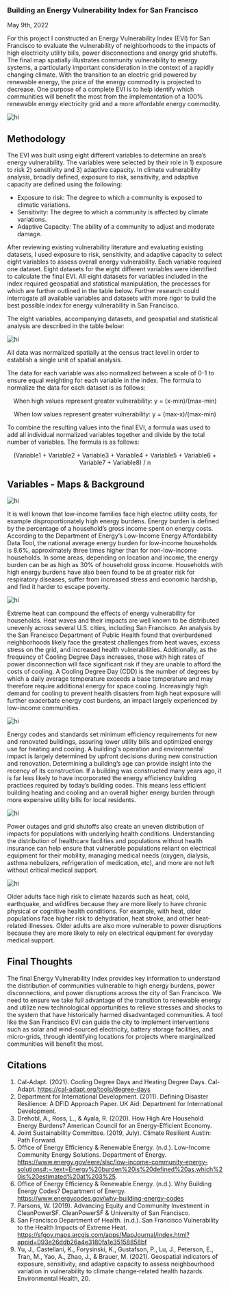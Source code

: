 ### **Building an Energy Vulnerability Index for San Francisco**

May 9th, 2022

For this project I constructed an Energy Vulnerability Index (EVI) for San Francisco to evaluate the vulnerability of neighborhoods to the impacts of high electricity utility bills, power disconnections and energy grid shutoffs. The final map spatially illustrates community vulnerability to energy systems, a particularly important consideration in the context of a rapidly changing climate. With the transition to an electric grid powered by renewable energy, the price of the energy commodity is projected to decrease. One purpose of a complete EVI is to help identify which communities will benefit the most from the implementation of a 100% renewable energy electricity grid and a more affordable energy commodity. 

<img src="images/sfenergy.jpg" alt="hi" class="inline">

## Methodology

The EVI was built using eight different variables to determine an area’s energy vulnerability. The variables were selected by their role in 1) exposure to risk 2) sensitivity and 3) adaptive capacity. In climate vulnerability analysis, broadly defined, exposure to risk, sensitivity, and adaptive capacity are defined using the following:

-	Exposure to risk: The degree to which a community is exposed to climatic variations.
-	Sensitivity: The degree to which a community is affected by climate variations.
-	Adaptive Capacity: The ability of a community to adjust and moderate damage.

After reviewing existing vulnerability literature and evaluating existing datasets, I used exposure to risk, sensitivity, and adaptive capacity to select eight variables to assess overall energy vulnerability. Each variable required one dataset. Eight datasets for the eight different variables were identified to calculate the final EVI. All eight datasets for variables included in the index required geospatial and statistical manipulation, the processes for which are further outlined in the table below. Further research could interrogate all available variables and datasets with more rigor to build the best possible index for energy vulnerability in San Francisco. 

The eight variables, accompanying datasets, and geospatial and statistical analysis are described in the table below: 

<img src="images/evi_variables_table.jpg" alt="hi" class="inline">

All data was normalized spatially at the census tract level in order to establish a single unit of spatial analysis. 

The data for each variable was also normalized between a scale of 0-1 to ensure equal weighting for each variable in the index. The formula to normalize the data for each dataset is as follows:

<p align="center">
When high values represent greater vulnerability: y = (x-min)/(max-min)
</p>
<p align="center">
When low values represent greater vulnerability: y = (max-x)/(max-min)
</p>

To combine the resulting values into the final EVI, a formula was used to add all individual normalized variables together and divide by the total number of variables. The formula is as follows:

<p align="center">
(Variable1 + Variable2 + Variable3 + Variable4 + Variable5 + Variable6 + Variable7 + Variable8) / n
</p>
  
## Variables - Maps & Background

<img src="images/sfenergyconsumption-income.jpg" alt="hi" class="inline">

It is well known that low-income families face high electric utility costs, for example disproportionately high energy burdens. Energy burden is defined by the percentage of a household’s gross income spent on energy costs. According to the Department of Energy’s Low-Income Energy Affordability Data Tool, the national average energy burden for low-income households is 8.6%, approximately three times higher than for non-low-income households. In some areas, depending on location and income, the energy burden can be as high as 30% of household gross income. Households with high energy burdens have also been found to be at greater risk for respiratory diseases, suffer from increased stress and economic hardship, and find it harder to escape poverty.

<img src="images/sf-utc-cdd.jpg" alt="hi" class="inline">

Extreme heat can compound the effects of energy vulnerability for households. Heat waves and their impacts are well known to be distributed unevenly across several U.S. cities, including San Francisco. An analysis by the San Francisco Department of Public Health found that overburdened neighborhoods likely face the greatest challenges from heat waves, excess stress on the grid, and increased health vulnerabilities. Additionally, as the frequency of Cooling Degree Days increases, those with high rates of power disconnection will face significant risk if they are unable to afford the costs of cooling. A Cooling Degree Day (CDD) is the number of degrees by which a daily average temperature exceeds a base temperature and may therefore require additional energy for space cooling. Increasingly high demand for cooling to prevent health disasters from high heat exposure will further exacerbate energy cost burdens, an impact largely experienced by low-income communities.

<img src="images/sf_bldage.jpg" alt="hi" class="inline">

Energy codes and standards set minimum efficiency requirements for new and renovated buildings, assuring lower utility bills and optimized energy use for heating and cooling. A building's operation and environmental impact is largely determined by upfront decisions during new construction and renovation. Determining a building’s age can provide insight into the recency of its construction. If a building was constructed many years ago, it is far less likely to have incorporated the energy efficiency building practices required by today’s building codes. This means less efficient building heating and cooling and an overall higher energy burden through more expensive utility bills for local residents. 

<img src="images/sfhealthdatamap.jpg" alt="hi" class="inline">

Power outages and grid shutoffs also create an uneven distribution of impacts for populations with underlying health conditions. Understanding the distribution of healthcare facilities and populations without health insurance can help ensure that vulnerable populations reliant on electrical equipment for their mobility, managing medical needs (oxygen, dialysis, asthma nebulizers, refrigeration of medication, etc), and more are not left without critical medical support.

<img src="images/sf_oldage.jpg" alt="hi" class="inline">

Older adults face high risk to climate hazards such as heat, cold, earthquake, and wildfires because they are more likely to have chronic physical or cognitive health conditions. For example, with heat, older populations face higher risk to dehydration, heat stroke, and other heat-related illnesses. Older adults are also more vulnerable to power disruptions because they are more likely to rely on electrical equipment for everyday medical support. 

## Final Thoughts

The final Energy Vulnerability Index provides key information to understand the distribution of communities vulnerable to high energy burdens, power disconnections, and power disruptions across the city of San Francisco. We need to ensure we take full advantage of the transition to renewable energy and utilize new technological opportunities to relieve stresses and shocks to the system that have historically harmed disadvantaged communities. A tool like the San Francisco EVI can guide the city to implement interventions such as solar and wind-sourced electricity, battery storage facilities, and micro-grids, through identifying locations for projects where marginalized communities will benefit the most. 


## Citations

1. Cal-Adapt. (2021). Cooling Degree Days and Heating Degree Days. Cal-Adapt. https://cal-adapt.org/tools/degree-days
2. Department for International Development. (2011). Defining Disaster Resilience: A DFID Approach Paper. UK Aid: Department for International Development.
3. Drehobl, A., Ross, L., & Ayala, R. (2020). How High Are Household Energy Burdens? American Council for an Energy-Efficient Economy.
4. Joint Sustainability Committee. (2019, July). Climate Resilient Austin: Path Forward.
5. Office of Energy Efficiency & Renewable Energy. (n.d.). Low-Income Community Energy Solutions. Department of Energy. https://www.energy.gov/eere/slsc/low-income-community-energy-solutions#:~:text=Energy%20burden%20is%20defined%20as,which%20is%20estimated%20at%203%25.
6. Office of Energy Efficiency & Renewable Energy. (n.d.). Why Building Energy Codes? Department of Energy. https://www.energycodes.gov/why-building-energy-codes
7. Parsons, W. (2019). Advancing Equity and Community Investment in CleanPowerSF. CleanPowerSF & University of San Francisco.
8. San Francisco Department of Health. (n.d.). San Francisco Vulnerability to the Health Impacts of Extreme Heat. https://sfgov.maps.arcgis.com/apps/MapJournal/index.html?appid=093e26ddb26a4e3180fa1e35158858bf
9. Yu, J., Castellani, K., Forysinski, K., Gustafson, P., Lu, J., Peterson, E., Tran, M., Yao, A., Zhao, J., & Brauer, M. (2021). Geospatial indicators of exposure, sensitivity, and adaptive capacity to assess neighbourhood variation in vulnerability to climate change-related health hazards. Environmental Health, 20.



